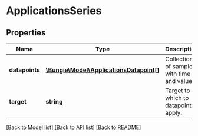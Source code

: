 # ApplicationsSeries

## Properties
Name | Type | Description | Notes
------------ | ------------- | ------------- | -------------
**datapoints** | [**\Bungie\Model\ApplicationsDatapoint[]**](ApplicationsDatapoint.md) | Collection of samples with time and value. | [optional] 
**target** | **string** | Target to which to datapoints apply. | [optional] 

[[Back to Model list]](../README.md#documentation-for-models) [[Back to API list]](../README.md#documentation-for-api-endpoints) [[Back to README]](../README.md)


